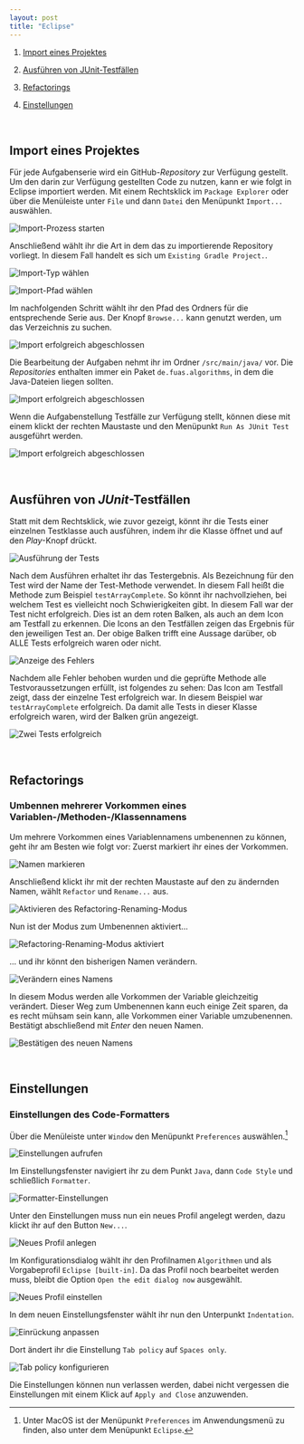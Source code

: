 ```yaml
---
layout: post
title: "Eclipse"
---
```


1. [Import eines Projektes](#import-eines-projektes)

2. [Ausführen von JUnit-Testfällen](#ausführen-von-junit-testfällen)

3. [Refactorings](#refactorings)

4. [Einstellungen](#einstellungen)

<br/>

## Import eines Projektes

Für jede Aufgabenserie wird ein GitHub-_Repository_ zur Verfügung gestellt.
Um den darin zur Verfügung gestellten Code zu nutzen, kann er wie folgt in Eclipse importiert werden.
Mit einem Rechtsklick im `Package Explorer` oder über die Menüleiste unter `File` und dann `Datei` den Menüpunkt `Import...` auswählen.

![Import-Prozess starten](images/import/screen1.png)


Anschließend wählt ihr die Art in dem das zu importierende Repository vorliegt. In diesem Fall handelt es sich um `Existing Gradle Project.`.

![Import-Typ wählen](images/import/screen2.png)


![Import-Pfad wählen](images/import/screen3.png)


Im nachfolgenden Schritt wählt ihr den Pfad des Ordners für die entsprechende Serie aus.
Der Knopf `Browse...` kann genutzt werden, um das Verzeichnis zu suchen.

![Import erfolgreich abgeschlossen](images/import/screen4.png)


Die Bearbeitung der Aufgaben nehmt ihr im Ordner `/src/main/java/` vor.
Die _Repositories_ enthalten immer ein Paket `de.fuas.algorithms`, in dem die Java-Dateien liegen sollten.

![Import erfolgreich abgeschlossen](images/import/screen5.png)


Wenn die Aufgabenstellung Testfälle zur Verfügung stellt, können diese mit einem klickt der rechten Maustaste und den Menüpunkt `Run As JUnit Test` ausgeführt werden.

![Import erfolgreich abgeschlossen](images/import/screen6.jpg)

 <br/>

## Ausführen von _JUnit_-Testfällen

Statt mit dem Rechtsklick, wie zuvor gezeigt, könnt ihr die Tests einer einzelnen Testklasse auch ausführen, indem ihr die Klasse öffnet und auf den _Play_-Knopf drückt.

![Ausführung der Tests](images/junit/screen1.jpg)

Nach dem Ausführen erhaltet ihr das Testergebnis.
Als Bezeichnung für den Test wird der Name der Test-Methode verwendet.
In diesem Fall heißt die Methode zum Beispiel `testArrayComplete`.
So könnt ihr nachvollziehen, bei welchem Test es vielleicht noch Schwierigkeiten gibt.
In diesem Fall war der Test nicht erfolgreich.
Dies ist an dem roten Balken, als auch an dem Icon am Testfall zu erkennen.
Die Icons an den Testfällen zeigen das Ergebnis für den jeweiligen Test an.
Der obige Balken trifft eine Aussage darüber, ob ALLE Tests erfolgreich waren oder nicht.

![Anzeige des Fehlers](images/junit/screen2.jpg)


Nachdem alle Fehler behoben wurden und die geprüfte Methode alle Testvoraussetzungen erfüllt, ist folgendes zu sehen:
Das Icon am Testfall zeigt, dass der einzelne Test erfolgreich war.
In diesem Beispiel war `testArrayComplete` erfolgreich.
Da damit alle Tests in dieser Klasse erfolgreich waren, wird der Balken grün angezeigt.

![Zwei Tests erfolgreich](images/junit/screen3.jpg)

<br/>

## Refactorings


### Umbennen mehrerer Vorkommen eines Variablen-/Methoden-/Klassennamens

Um mehrere Vorkommen eines Variablennamens umbenennen zu können, geht ihr am Besten wie folgt vor:
Zuerst markiert ihr eines der Vorkommen.

![Namen markieren](images/functions/rename/screen1.png)


Anschließend klickt ihr mit der rechten Maustaste auf den zu ändernden Namen, wählt `Refactor` und `Rename...` aus.

![Aktivieren des Refactoring-Renaming-Modus](images/functions/rename/screen2.png)


Nun ist der Modus zum Umbenennen aktiviert...

![Refactoring-Renaming-Modus aktiviert](images/functions/rename/screen3.png)


... und ihr könnt den bisherigen Namen verändern.

![Verändern eines Namens](images/functions/rename/screen4.png)

In diesem Modus werden alle Vorkommen der Variable gleichzeitig verändert.
Dieser Weg zum Umbenennen kann euch einige Zeit sparen, da es recht mühsam sein kann, alle Vorkommen einer Variable umzubenennen.
Bestätigt abschließend mit _Enter_ den neuen Namen.

![Bestätigen des neuen Namens](images/functions/rename/screen5.png)

<br/>

## Einstellungen

### Einstellungen des Code-Formatters

Über die Menüleiste unter `Window` den Menüpunkt `Preferences` auswählen.[^macos]

[^macos]: Unter MacOS ist der Menüpunkt `Preferences` im Anwendungsmenü zu finden, also unter dem Menüpunkt `Eclipse`.

![Einstellungen aufrufen](images/settings/formatter/screen1.png)


Im Einstellungsfenster navigiert ihr zu dem Punkt `Java`, dann `Code Style` und schließlich `Formatter`.

![Formatter-Einstellungen](images/settings/formatter/screen2.png)


Unter den Einstellungen muss nun ein neues Profil angelegt werden, dazu klickt ihr auf den Button `New...`.

![Neues Profil anlegen](images/settings/formatter/screen3.png)


Im Konfigurationsdialog wählt ihr den Profilnamen `Algorithmen` und als Vorgabeprofil `Eclipse [built-in]`. Da das Profil noch bearbeitet werden muss, bleibt die Option `Open the edit dialog now` ausgewählt.

![Neues Profil einstellen](images/settings/formatter/screen4.png)


In dem neuen Einstellungsfenster wählt ihr nun den Unterpunkt `Indentation`.

![Einrückung anpassen](images/settings/formatter/screen5.png)


Dort ändert ihr die Einstellung `Tab policy` auf `Spaces only`.

![Tab policy konfigurieren](images/settings/formatter/screen6.png)


Die Einstellungen können nun verlassen werden, dabei nicht vergessen die Einstellungen mit einem Klick auf `Apply and Close` anzuwenden.
